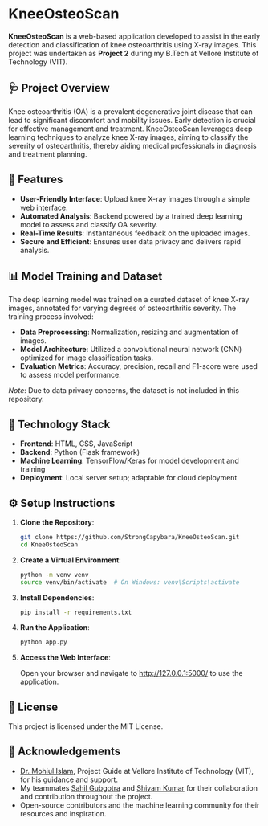 # KneeOsteoScan

**KneeOsteoScan** is a web-based application developed to assist in the early detection and classification of knee osteoarthritis using X-ray images. This project was undertaken as **Project 2** during my B.Tech at Vellore Institute of Technology (VIT).

## 🩺 Project Overview

Knee osteoarthritis (OA) is a prevalent degenerative joint disease that can lead to significant discomfort and mobility issues. Early detection is crucial for effective management and treatment. KneeOsteoScan leverages deep learning techniques to analyze knee X-ray images, aiming to classify the severity of osteoarthritis, thereby aiding medical professionals in diagnosis and treatment planning.

## 🚀 Features

- **User-Friendly Interface**: Upload knee X-ray images through a simple web interface.
- **Automated Analysis**: Backend powered by a trained deep learning model to assess and classify OA severity.
- **Real-Time Results**: Instantaneous feedback on the uploaded images.
- **Secure and Efficient**: Ensures user data privacy and delivers rapid analysis.

## 📊 Model Training and Dataset
The deep learning model was trained on a curated dataset of knee X-ray images, annotated for varying degrees of osteoarthritis severity. The training process involved:

- **Data Preprocessing**: Normalization, resizing and augmentation of images.
- **Model Architecture**: Utilized a convolutional neural network (CNN) optimized for image classification tasks.
- **Evaluation Metrics**: Accuracy, precision, recall and F1-score were used to assess model performance.

*Note*: Due to data privacy concerns, the dataset is not included in this repository.


## 🧠 Technology Stack

- **Frontend**: HTML, CSS, JavaScript
- **Backend**: Python (Flask framework)
- **Machine Learning**: TensorFlow/Keras for model development and training
- **Deployment**: Local server setup; adaptable for cloud deployment

## ⚙️ Setup Instructions

1. **Clone the Repository**:
   ```bash
   git clone https://github.com/StrongCapybara/KneeOsteoScan.git
   cd KneeOsteoScan

2. **Create a Virtual Environment**:
   ```bash
   python -m venv venv
   source venv/bin/activate  # On Windows: venv\Scripts\activate

3. **Install Dependencies**:
   ```bash
   pip install -r requirements.txt

4. **Run the Application**:
   ```bash
   python app.py

5. **Access the Web Interface**:

    Open your browser and navigate to http://127.0.0.1:5000/ to use the application.


## 📄 License
This project is licensed under the MIT License.

## 🙏 Acknowledgements

- [Dr. Mohiul Islam](https://www.linkedin.com/in/dr-mohiul-islam-81604070/), Project Guide at Vellore Institute of Technology (VIT), for his guidance and support.
- My teammates [Sahil Gubgotra](https://www.linkedin.com/in/sahil-gubgotra-902555225/) and [Shivam Kumar](https://www.linkedin.com/in/shivam-kumar-a7349621a/) for their collaboration and contribution throughout the project.
- Open-source contributors and the machine learning community for their resources and inspiration.
